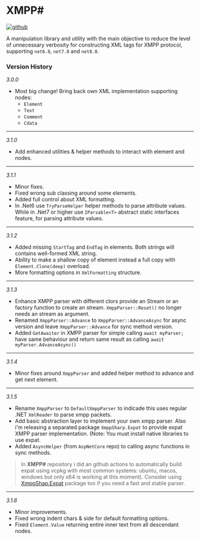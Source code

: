 ﻿# XMPP#

[![github](https://img.shields.io/badge/XMPP%23_%20Core-ffe000?style=flat-square&logo=github&label=Github)](https://github.com/nathan130200/XmppSharp)

A manipulation library and utility with the main objective to reduce the level of unnecessary verbosity for constructing XML tags for XMPP protocol, supporting `net6.0`, `net7.0` and `net8.0`.

### Version History

*3.0.0*

- Most big change! Bring back own XML implementation supporting nodes:
	- `Element`
	- `Text`
	- `Comment`
	- `Cdata`

____

*3.1.0*
- Add enhanced utilities & helper methods to interact with element and nodes.

____

*3.1.1*

- Minor fixes.
- Fixed wrong sub classing around some elements.
- Added full control about XML formatting.
- In .Net6 use `TryParseHelper` helper methods to parse attribute values. While in .Net7 or higher use `IParsable<T>` abstract static interfaces feature, for parsing attribute values.

____

*3.1.2*

- Added missing `StartTag` and `EndTag` in elements. Both strings will contains well-formed XML string.
- Ability to make a shallow copy of element instead a full copy with `Element.Clone(deep)` overload.
- More formatting options in `XmlFormatting` structure.

____

*3.1.3*

- Enhance XMPP parser with different ctors provide an Stream or an factory function to create an stream. `XmppParser::Reset()` no longer needs an stream as argument.
- Renamed `XmppParser::Advance` to `XmppParser::AdvanceAsync` for async version and leave `XmppParser::Advance` for sync method version.
- Added `GetAwaiter` in XMPP parser for simple calling `await myParser;` have same behaviour and return same result as calling `await myParser.AdvanceAsync()`

____


*3.1.4*

- Minor fixes around `XmppParser` and added helper method to advance and get next element.

____

*3.1.5*

- Rename `XmppParser` to `DefaultXmppParser` to indicade this uses regular .NET `XmlReader` to parse xmpp packets.
- Add basic abstraction layer to implement your own xmpp parser. Also i'm releasing a separated package `XmppSharp.Expat` to provide expat XMPP parser implementation. (Note: You must install native libraries to use expat.
- Added `AsyncHelper` (from `AspNetCore` repo) to calling async functions in sync methods.

> In **XMPP#** repository i did an github actions to automatically build expat using vcpkg with most common systems: ubuntu, macos, windows but only x64 is working at this moment). Consider using [XmppShap.Expat](https://www.nuget.org/packages/XmppSharp.Expat/) package too if you need a fast and stable parser.

____

*3.1.6*

- Minor improvements.
- Fixed wrong indent chars & side for default formatting options.
- Fixed `Element.Value` returning entire inner text from all descendant nodes.